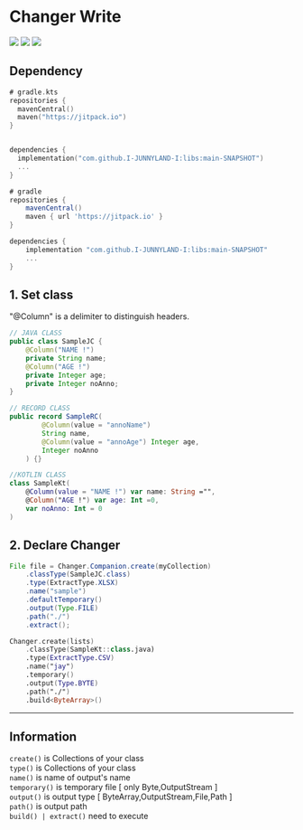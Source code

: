 # Changer Write
[![](https://jitpack.io/v/I-JUNNYLAND-I/libs.svg)](https://jitpack.io/#I-JUNNYLAND-I/libs) ![](http://sign.junnyland.com:8877/api/junnyland) [![](https://jitci.com/gh/I-JUNNYLAND-I/libs/svg)](https://jitci.com/gh/I-JUNNYLAND-I/libs)

## Dependency
```kotlin
# gradle.kts
repositories {
  mavenCentral()
  maven("https://jitpack.io")
}


dependencies {
  implementation("com.github.I-JUNNYLAND-I:libs:main-SNAPSHOT")
  ...
}
```
```groovy
# gradle
repositories {
    mavenCentral()
    maven { url 'https://jitpack.io' }
}

dependencies {
    implementation "com.github.I-JUNNYLAND-I:libs:main-SNAPSHOT" 
    ...
}
```
## 1. Set class
"@Column" is a delimiter to distinguish headers.

```java
// JAVA CLASS
public class SampleJC {
    @Column("NAME !")
    private String name;
    @Column("AGE !")
    private Integer age;
    private Integer noAnno;
}
```
```java
// RECORD CLASS
public record SampleRC(
        @Column(value = "annoName")
        String name,
        @Column(value = "annoAge") Integer age,
        Integer noAnno
    ) {}
```
```kotlin
//KOTLIN CLASS
class SampleKt(
    @Column(value = "NAME !") var name: String ="",
    @Column("AGE !") var age: Int =0,
    var noAnno: Int = 0
)
```

## 2. Declare Changer
```java
File file = Changer.Companion.create(myCollection)
    .classType(SampleJC.class)
    .type(ExtractType.XLSX)
    .name("sample")
    .defaultTemporary()
    .output(Type.FILE)
    .path("./")
    .extract();

```
```kotlin
Changer.create(lists)
    .classType(SampleKt::class.java)
    .type(ExtractType.CSV)
    .name("jay")
    .temporary()
    .output(Type.BYTE)
    .path("./")
    .build<ByteArray>()
```

---
## Information
`create()` is Collections of your class  
`type()` is Collections of your class  
`name()` is name of output's name  
`temporary()` is temporary file [ only Byte,OutputStream ]  
`output()` is output type [ ByteArray,OutputStream,File,Path ]  
`path()` is output path  
`build() | extract()` need to execute  
